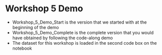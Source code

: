 # Workshop 5 Demo
- Workshop_5_Demo_Start is the version that we started with at the beginning of the demo
- Workshop_5_Demo_Complete is the complete version that you would have obtained by following the code-along demo
- The dataset for this workshop is loaded in the second code box on the notebook
